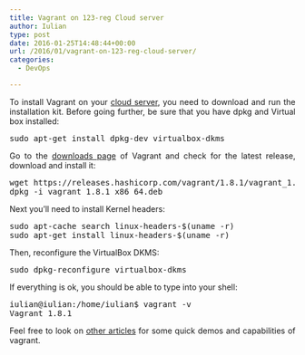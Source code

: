 ```yaml
---
title: Vagrant on 123-reg Cloud server
author: Iulian
type: post
date: 2016-01-25T14:48:44+00:00
url: /2016/01/vagrant-on-123-reg-cloud-server/
categories:
  - DevOps

---
```

<p style="text-align: justify;">
  To install Vagrant on your <a href="https://www.123-reg.co.uk/cloud-server-hosting/" target="_blank">cloud server</a>, you need to download and run the installation kit. Before going further, be sure that you have dpkg and Virtual box installed:
</p>

<pre class="lang:sh decode:true">sudo apt-get install dpkg-dev virtualbox-dkms</pre>

<p style="text-align: justify;">
  Go to the <a href="http://downloads.vagrantup.com/" target="_blank">downloads page</a> of Vagrant and check for the latest release, download and install it:
</p>

<pre class="lang:sh decode:true ">wget https://releases.hashicorp.com/vagrant/1.8.1/vagrant_1.8.1_x86_64.deb
dpkg -i vagrant_1.8.1_x86_64.deb</pre>

<p style="text-align: justify;">
  Next you’ll need to install Kernel headers:
</p>

<pre class="lang:sh decode:true ">sudo apt-cache search linux-headers-$(uname -r)
sudo apt-get install linux-headers-$(uname -r)</pre>

<p style="text-align: justify;">
  Then, reconfigure the VirtualBox DKMS:
</p>

<pre class="lang:sh decode:true">sudo dpkg-reconfigure virtualbox-dkms</pre>

<p style="text-align: justify;">
  If everything is ok, you should be able to type into your shell:
</p>

<pre class="lang:sh decode:true ">iulian@iulian:/home/iulian$ vagrant -v
Vagrant 1.8.1
</pre>

<p style="text-align: justify;">
  Feel free to look on <a href="http://www.iuliantabara.com/tag/vagrant/" target="_blank">other articles</a> for some quick demos and capabilities of vagrant.
</p>

&nbsp;

&nbsp;